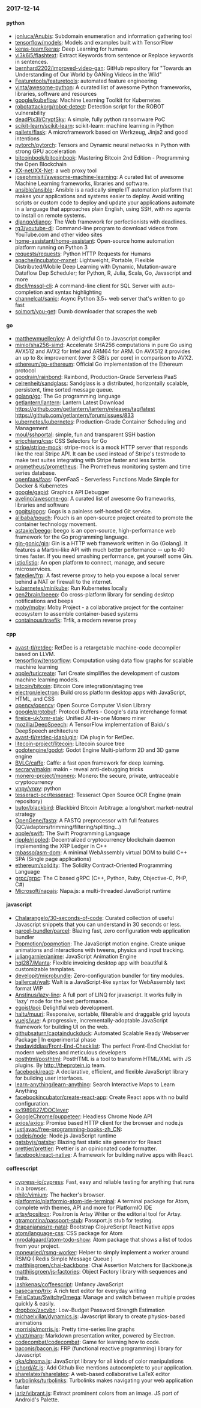 ### 2017-12-14

#### python
* [jonluca/Anubis](https://github.com/jonluca/Anubis): Subdomain enumeration and information gathering tool
* [tensorflow/models](https://github.com/tensorflow/models): Models and examples built with TensorFlow
* [keras-team/keras](https://github.com/keras-team/keras): Deep Learning for humans
* [vi3k6i5/flashtext](https://github.com/vi3k6i5/flashtext): Extract Keywords from sentence or Replace keywords in sentences.
* [bernhard2202/improved-video-gan](https://github.com/bernhard2202/improved-video-gan): GitHub repository for "Towards an Understanding of Our World by GANing Videos in the Wild"
* [Featuretools/featuretools](https://github.com/Featuretools/featuretools): automated feature engineering
* [vinta/awesome-python](https://github.com/vinta/awesome-python): A curated list of awesome Python frameworks, libraries, software and resources
* [google/kubeflow](https://github.com/google/kubeflow): Machine Learning Toolkit for Kubernetes
* [robotattackorg/robot-detect](https://github.com/robotattackorg/robot-detect): Detection script for the ROBOT vulnerability
* [deadPix3l/CryptSky](https://github.com/deadPix3l/CryptSky): A simple, fully python ransomware PoC
* [scikit-learn/scikit-learn](https://github.com/scikit-learn/scikit-learn): scikit-learn: machine learning in Python
* [pallets/flask](https://github.com/pallets/flask): A microframework based on Werkzeug, Jinja2 and good intentions
* [pytorch/pytorch](https://github.com/pytorch/pytorch): Tensors and Dynamic neural networks in Python with strong GPU acceleration
* [bitcoinbook/bitcoinbook](https://github.com/bitcoinbook/bitcoinbook): Mastering Bitcoin 2nd Edition - Programming the Open Blockchain
* [XX-net/XX-Net](https://github.com/XX-net/XX-Net): a web proxy tool
* [josephmisiti/awesome-machine-learning](https://github.com/josephmisiti/awesome-machine-learning): A curated list of awesome Machine Learning frameworks, libraries and software.
* [ansible/ansible](https://github.com/ansible/ansible): Ansible is a radically simple IT automation platform that makes your applications and systems easier to deploy. Avoid writing scripts or custom code to deploy and update your applications automate in a language that approaches plain English, using SSH, with no agents to install on remote systems.
* [django/django](https://github.com/django/django): The Web framework for perfectionists with deadlines.
* [rg3/youtube-dl](https://github.com/rg3/youtube-dl): Command-line program to download videos from YouTube.com and other video sites
* [home-assistant/home-assistant](https://github.com/home-assistant/home-assistant):  Open-source home automation platform running on Python 3
* [requests/requests](https://github.com/requests/requests): Python HTTP Requests for Humans 
* [apache/incubator-mxnet](https://github.com/apache/incubator-mxnet): Lightweight, Portable, Flexible Distributed/Mobile Deep Learning with Dynamic, Mutation-aware Dataflow Dep Scheduler; for Python, R, Julia, Scala, Go, Javascript and more
* [dbcli/mssql-cli](https://github.com/dbcli/mssql-cli): A command-line client for SQL Server with auto-completion and syntax highlighting
* [channelcat/sanic](https://github.com/channelcat/sanic): Async Python 3.5+ web server that's written to go fast
* [soimort/you-get](https://github.com/soimort/you-get):  Dumb downloader that scrapes the web

#### go
* [matthewmueller/joy](https://github.com/matthewmueller/joy): A delightful Go to Javascript compiler
* [minio/sha256-simd](https://github.com/minio/sha256-simd): Accelerate SHA256 computations in pure Go using AVX512 and AVX2 for Intel and ARM64 for ARM. On AVX512 it provides an up to 8x improvement (over 3 GB/s per core) in comparison to AVX2.
* [ethereum/go-ethereum](https://github.com/ethereum/go-ethereum): Official Go implementation of the Ethereum protocol
* [goodrain/rainbond](https://github.com/goodrain/rainbond): Rainbond, Production-Grade Serverless PaaS
* [celrenheit/sandglass](https://github.com/celrenheit/sandglass): Sandglass is a distributed, horizontally scalable, persistent, time sorted message queue.
* [golang/go](https://github.com/golang/go): The Go programming language
* [getlantern/lantern](https://github.com/getlantern/lantern): Lantern Latest Download https://github.com/getlantern/lantern/releases/tag/latest  https://github.com/getlantern/forum/issues/833 
* [kubernetes/kubernetes](https://github.com/kubernetes/kubernetes): Production-Grade Container Scheduling and Management
* [moul/sshportal](https://github.com/moul/sshportal):  simple, fun and transparent SSH bastion
* [ericchiang/css](https://github.com/ericchiang/css): CSS Selectors for Go
* [stripe/stripe-mock](https://github.com/stripe/stripe-mock): stripe-mock is a mock HTTP server that responds like the real Stripe API. It can be used instead of Stripe's testmode to make test suites integrating with Stripe faster and less brittle.
* [prometheus/prometheus](https://github.com/prometheus/prometheus): The Prometheus monitoring system and time series database.
* [openfaas/faas](https://github.com/openfaas/faas): OpenFaaS - Serverless Functions Made Simple for Docker & Kubernetes
* [google/gapid](https://github.com/google/gapid): Graphics API Debugger
* [avelino/awesome-go](https://github.com/avelino/awesome-go): A curated list of awesome Go frameworks, libraries and software
* [gogits/gogs](https://github.com/gogits/gogs): Gogs is a painless self-hosted Git service.
* [alibaba/pouch](https://github.com/alibaba/pouch): Pouch is an open-source project created to promote the container technology movement.
* [astaxie/beego](https://github.com/astaxie/beego): beego is an open-source, high-performance web framework for the Go programming language.
* [gin-gonic/gin](https://github.com/gin-gonic/gin): Gin is a HTTP web framework written in Go (Golang). It features a Martini-like API with much better performance -- up to 40 times faster. If you need smashing performance, get yourself some Gin.
* [istio/istio](https://github.com/istio/istio): An open platform to connect, manage, and secure microservices.
* [fatedier/frp](https://github.com/fatedier/frp): A fast reverse proxy to help you expose a local server behind a NAT or firewall to the internet.
* [kubernetes/minikube](https://github.com/kubernetes/minikube): Run Kubernetes locally
* [gen2brain/beeep](https://github.com/gen2brain/beeep): Go cross-platform library for sending desktop notifications and beeps
* [moby/moby](https://github.com/moby/moby): Moby Project - a collaborative project for the container ecosystem to assemble container-based systems
* [containous/traefik](https://github.com/containous/traefik): Trfik, a modern reverse proxy

#### cpp
* [avast-tl/retdec](https://github.com/avast-tl/retdec): RetDec is a retargetable machine-code decompiler based on LLVM.
* [tensorflow/tensorflow](https://github.com/tensorflow/tensorflow): Computation using data flow graphs for scalable machine learning
* [apple/turicreate](https://github.com/apple/turicreate): Turi Create simplifies the development of custom machine learning models.
* [bitcoin/bitcoin](https://github.com/bitcoin/bitcoin): Bitcoin Core integration/staging tree
* [electron/electron](https://github.com/electron/electron): Build cross platform desktop apps with JavaScript, HTML, and CSS
* [opencv/opencv](https://github.com/opencv/opencv): Open Source Computer Vision Library
* [google/protobuf](https://github.com/google/protobuf): Protocol Buffers - Google's data interchange format
* [fireice-uk/xmr-stak](https://github.com/fireice-uk/xmr-stak): Unified All-in-one Monero miner
* [mozilla/DeepSpeech](https://github.com/mozilla/DeepSpeech): A TensorFlow implementation of Baidu's DeepSpeech architecture
* [avast-tl/retdec-idaplugin](https://github.com/avast-tl/retdec-idaplugin): IDA plugin for RetDec.
* [litecoin-project/litecoin](https://github.com/litecoin-project/litecoin): Litecoin source tree
* [godotengine/godot](https://github.com/godotengine/godot): Godot Engine  Multi-platform 2D and 3D game engine
* [BVLC/caffe](https://github.com/BVLC/caffe): Caffe: a fast open framework for deep learning.
* [secrary/makin](https://github.com/secrary/makin): makin - reveal anti-debugging tricks
* [monero-project/monero](https://github.com/monero-project/monero): Monero: the secure, private, untraceable cryptocurrency
* [vnpy/vnpy](https://github.com/vnpy/vnpy): python
* [tesseract-ocr/tesseract](https://github.com/tesseract-ocr/tesseract): Tesseract Open Source OCR Engine (main repository)
* [butor/blackbird](https://github.com/butor/blackbird): Blackbird Bitcoin Arbitrage: a long/short market-neutral strategy
* [OpenGene/fastp](https://github.com/OpenGene/fastp): A FASTQ preprocessor with full features (QC/adapters/trimming/filtering/splitting...)
* [apple/swift](https://github.com/apple/swift): The Swift Programming Language
* [ripple/rippled](https://github.com/ripple/rippled): Decentralized cryptocurrency blockchain daemon implementing the XRP Ledger in C++
* [mbasso/asm-dom](https://github.com/mbasso/asm-dom): A minimal WebAssembly virtual DOM to build C++ SPA (Single page applications)
* [ethereum/solidity](https://github.com/ethereum/solidity): The Solidity Contract-Oriented Programming Language
* [grpc/grpc](https://github.com/grpc/grpc): The C based gRPC (C++, Python, Ruby, Objective-C, PHP, C#)
* [Microsoft/napajs](https://github.com/Microsoft/napajs): Napa.js: a multi-threaded JavaScript runtime

#### javascript
* [Chalarangelo/30-seconds-of-code](https://github.com/Chalarangelo/30-seconds-of-code): Curated collection of useful Javascript snippets that you can understand in 30 seconds or less.
* [parcel-bundler/parcel](https://github.com/parcel-bundler/parcel):  Blazing fast, zero configuration web application bundler
* [Popmotion/popmotion](https://github.com/Popmotion/popmotion): The JavaScript motion engine. Create unique animations and interactions with tweens, physics and input tracking.
* [juliangarnier/anime](https://github.com/juliangarnier/anime): JavaScript Animation Engine
* [hql287/Manta](https://github.com/hql287/Manta):  Flexible invoicing desktop app with beautiful & customizable templates.
* [developit/microbundle](https://github.com/developit/microbundle):  Zero-configuration bundler for tiny modules.
* [ballercat/walt](https://github.com/ballercat/walt):  Walt is a JavaScript-like syntax for WebAssembly text format  WIP 
* [Anstinus/lazy-linq](https://github.com/Anstinus/lazy-linq): A full port of LINQ for javascript. It works fully in 'lazy' mode for the best performance.
* [egoist/poi](https://github.com/egoist/poi):  Delightful web development.
* [haltu/muuri](https://github.com/haltu/muuri): Responsive, sortable, filterable and draggable grid layouts
* [vuejs/vue](https://github.com/vuejs/vue): A progressive, incrementally-adoptable JavaScript framework for building UI on the web.
* [githubsaturn/captainduckduck](https://github.com/githubsaturn/captainduckduck): Automated Scalable Ready Webserver Package | In experimental phase
* [thedaviddias/Front-End-Checklist](https://github.com/thedaviddias/Front-End-Checklist):  The perfect Front-End Checklist for modern websites and meticulous developers
* [posthtml/posthtml](https://github.com/posthtml/posthtml): PostHTML is a tool to transform HTML/XML with JS plugins. By http://theprotein.io team.
* [facebook/react](https://github.com/facebook/react): A declarative, efficient, and flexible JavaScript library for building user interfaces.
* [learn-anything/learn-anything](https://github.com/learn-anything/learn-anything):  Search Interactive Maps to Learn Anything
* [facebookincubator/create-react-app](https://github.com/facebookincubator/create-react-app): Create React apps with no build configuration.
* [sx1989827/DOClever](https://github.com/sx1989827/DOClever): 
* [GoogleChrome/puppeteer](https://github.com/GoogleChrome/puppeteer): Headless Chrome Node API
* [axios/axios](https://github.com/axios/axios): Promise based HTTP client for the browser and node.js
* [justjavac/free-programming-books-zh_CN](https://github.com/justjavac/free-programming-books-zh_CN):  
* [nodejs/node](https://github.com/nodejs/node): Node.js JavaScript runtime 
* [gatsbyjs/gatsby](https://github.com/gatsbyjs/gatsby):  Blazing fast static site generator for React
* [prettier/prettier](https://github.com/prettier/prettier): Prettier is an opinionated code formatter.
* [facebook/react-native](https://github.com/facebook/react-native): A framework for building native apps with React.

#### coffeescript
* [cypress-io/cypress](https://github.com/cypress-io/cypress): Fast, easy and reliable testing for anything that runs in a browser.
* [philc/vimium](https://github.com/philc/vimium): The hacker's browser.
* [platformio/platformio-atom-ide-terminal](https://github.com/platformio/platformio-atom-ide-terminal): A terminal package for Atom, complete with themes, API and more for PlatformIO IDE
* [artsy/positron](https://github.com/artsy/positron): Positron is Artsy Writer or the editorial tool for Artsy.
* [gtramontina/passport-stub](https://github.com/gtramontina/passport-stub): Passport.js stub for testing.
* [drapanjanas/re-natal](https://github.com/drapanjanas/re-natal): Bootstrap ClojureScript React Native apps
* [atom/language-css](https://github.com/atom/language-css): CSS package for Atom
* [mrodalgaard/atom-todo-show](https://github.com/mrodalgaard/atom-todo-show): Atom package that shows a list of todos from your project.
* [mpneuried/rsmq-worker](https://github.com/mpneuried/rsmq-worker): Helper to simply implement a worker around RSMQ ( Redis Simple Message Queue )
* [matthijsgroen/chai-backbone](https://github.com/matthijsgroen/chai-backbone): Chai Assertion Matchers for Backbone.js
* [matthijsgroen/js-factories](https://github.com/matthijsgroen/js-factories): Object Factory library with sequences and traits.
* [jashkenas/coffeescript](https://github.com/jashkenas/coffeescript): Unfancy JavaScript
* [basecamp/trix](https://github.com/basecamp/trix): A rich text editor for everyday writing
* [FelisCatus/SwitchyOmega](https://github.com/FelisCatus/SwitchyOmega): Manage and switch between multiple proxies quickly & easily.
* [dropbox/zxcvbn](https://github.com/dropbox/zxcvbn): Low-Budget Password Strength Estimation
* [michaelvillar/dynamics.js](https://github.com/michaelvillar/dynamics.js): Javascript library to create physics-based animations
* [morrisjs/morris.js](https://github.com/morrisjs/morris.js): Pretty time-series line graphs
* [yhatt/marp](https://github.com/yhatt/marp): Markdown presentation writer, powered by Electron.
* [codecombat/codecombat](https://github.com/codecombat/codecombat): Game for learning how to code.
* [baconjs/bacon.js](https://github.com/baconjs/bacon.js): FRP (functional reactive programming) library for Javascript
* [gka/chroma.js](https://github.com/gka/chroma.js): JavaScript library for all kinds of color manipulations
* [ichord/At.js](https://github.com/ichord/At.js): Add Github like mentions autocomplete to your application.
* [sharelatex/sharelatex](https://github.com/sharelatex/sharelatex): A web-based collaborative LaTeX editor
* [turbolinks/turbolinks](https://github.com/turbolinks/turbolinks): Turbolinks makes navigating your web application faster
* [jariz/vibrant.js](https://github.com/jariz/vibrant.js): Extract prominent colors from an image. JS port of Android's Palette.
